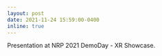 ```yaml
---
layout: post
date: 2021-11-24 15:59:00-0400
inline: true
---
```


Presentation at NRP 2021 DemoDay - XR Showcase.
